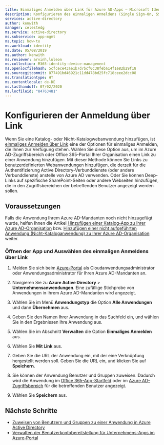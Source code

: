 ```yaml
---
title: Einmaliges Anmelden über Link für Azure AD-Apps – Microsoft Identity Platform
description: Konfigurieren des einmaligen Anmeldens (Single Sign-On, SSO) über Link für Ihre Azure AD-Unternehmensanwendungen auf der Microsoft Identity Platform (Azure AD)
services: active-directory
author: kenwith
manager: celestedg
ms.service: active-directory
ms.subservice: app-mgmt
ms.topic: how-to
ms.workload: identity
ms.date: 05/08/2019
ms.author: kenwith
ms.reviewer: arvinh,luleon
ms.collection: M365-identity-device-management
ms.openlocfilehash: 5cfcece43ae1b7d7bcf0c38feba14f1e82b29f18
ms.sourcegitcommit: 877491bd46921c11dd478bd25fc718ceee2dcc08
ms.translationtype: HT
ms.contentlocale: de-DE
ms.lasthandoff: 07/02/2020
ms.locfileid: "84763481"
---
```

# <a name="configure-linked-sign-on"></a>Konfigurieren der Anmeldung über Link

Wenn Sie eine Katalog- oder Nicht-Katalogwebanwendung hinzufügen, ist [einmaliges Anmelden über Link](what-is-single-sign-on.md) eine der Optionen für einmaliges Anmelden, die Ihnen zur Verfügung stehen. Wählen Sie diese Option aus, um im Azure AD-Zugriffsbereich oder Office 365-Portal Ihrer Organisation einen Link zu einer Anwendung hinzufügen. Mit dieser Methode können Sie Links zu benutzerdefinierten Webanwendungen hinzufügen, die derzeit für die Authentifizierung Active Directory-Verbunddienste (oder andere Verbunddienste) anstelle von Azure AD verwenden. Oder Sie können Deep-Links auf spezifische SharePoint-Seiten oder andere Webseiten hinzufügen, die in den Zugriffsbereichen der betreffenden Benutzer angezeigt werden sollen.

## <a name="before-you-begin"></a>Voraussetzungen

Falls die Anwendung Ihrem Azure AD-Mandanten noch nicht hinzugefügt wurde, helfen Ihnen die Artikel [Hinzufügen einer Katalog-App zu Ihrer Azure AD-Organisation](add-gallery-app.md) bzw. [Hinzufügen einer nicht aufgeführten Anwendung (Nicht-Kataloganwendung) zu Ihrer Azure AD-Organisation](add-non-gallery-app.md) weiter.

### <a name="open-the-app-and-select-linked-sign-on"></a>Öffnen der App und Auswählen des einmaligen Anmeldens über Link

1. Melden Sie sich beim [Azure-Portal](https://portal.azure.com) als Cloudanwendungsadministrator oder Anwendungsadministrator für Ihren Azure AD-Mandanten an.

1. Navigieren Sie zu **Azure Active Directory** > **Unternehmensanwendungen**. Eine zufällige Stichprobe von Anwendungen in Ihrem Azure AD-Mandanten wird angezeigt. 

1. Wählen Sie im Menü **Anwendungstyp** die Option **Alle Anwendungen** und dann **Übernehmen** aus.

1. Geben Sie den Namen Ihrer Anwendung in das Suchfeld ein, und wählen Sie in den Ergebnissen Ihre Anwendung aus.

1. Wählen Sie im Abschnitt **Verwalten** die Option **Einmaliges Anmelden** aus. 

1. Wählen Sie **Mit Link** aus.

1. Geben Sie die URL der Anwendung ein, mit der eine Verknüpfung hergestellt werden soll. Geben Sie die URL ein, und klicken Sie auf **Speichern**. 
 
1. Sie können der Anwendung Benutzer und Gruppen zuweisen. Dadurch wird die Anwendung im [Office 365-App-Startfeld](https://blogs.office.com/2014/10/16/organize-office-365-new-app-launcher-2/) oder im [Azure AD-Zugriffsbereich](end-user-experiences.md) für die betreffenden Benutzer angezeigt.

1. Wählen Sie **Speichern** aus.

## <a name="next-steps"></a>Nächste Schritte

- [Zuweisen von Benutzern und Gruppen zu einer Anwendung in Azure Active Directory](methods-for-assigning-users-and-groups.md)
- [Verwalten der Benutzerkontobereitstellung für Unternehmens-Apps im Azure-Portal](../app-provisioning/configure-automatic-user-provisioning-portal.md)

